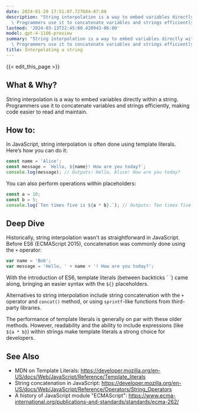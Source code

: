 ```yaml
---
date: 2024-01-20 17:51:07.727684-07:00
description: "String interpolation is a way to embed variables directly within a string.\
  \ Programmers use it to concatenate variables and strings efficiently, making\u2026"
lastmod: '2024-03-13T22:45:00.420943-06:00'
model: gpt-4-1106-preview
summary: "String interpolation is a way to embed variables directly within a string.\
  \ Programmers use it to concatenate variables and strings efficiently, making\u2026"
title: Interpolating a string
---
```


{{< edit_this_page >}}

## What & Why?

String interpolation is a way to embed variables directly within a string. Programmers use it to concatenate variables and strings efficiently, making code easier to read and maintain.

## How to:

In JavaScript, string interpolation is often done using template literals. Here’s how you can do it:

```javascript
const name = 'Alice';
const message = `Hello, ${name}! How are you today?`;
console.log(message); // Outputs: Hello, Alice! How are you today?
```

You can also perform operations within placeholders:

```javascript
const a = 10;
const b = 5;
console.log(`Ten times five is ${a * b}.`); // Outputs: Ten times five is 50.
```

## Deep Dive

Historically, string interpolation wasn't as straightforward in JavaScript. Before ES6 (ECMAScript 2015), concatenation was commonly done using the `+` operator:

```javascript
var name = 'Bob';
var message = 'Hello, ' + name + '! How are you today?';
```

With the introduction of ES6, template literals (between backticks \` \`) came along, bringing an easier syntax with the `${}` placeholders.

Alternatives to string interpolation include string concatenation with the `+` operator and `concat()` method, or using `sprintf`-like functions from third-party libraries.

The performance of template literals is generally on par with these older methods. However, readability and the ability to include expressions (like `${a * b}`) within strings make template literals a strong choice for developers.

## See Also

- MDN on Template Literals: https://developer.mozilla.org/en-US/docs/Web/JavaScript/Reference/Template_literals
- String concatenation in JavaScript: https://developer.mozilla.org/en-US/docs/Web/JavaScript/Reference/Operators/String_Operators
- A history of JavaScript module "ECMAScript": https://www.ecma-international.org/publications-and-standards/standards/ecma-262/
